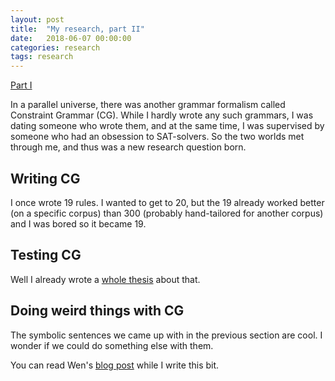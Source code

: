 ```yaml
---
layout: post
title:  "My research, part II"
date:   2018-06-07 00:00:00
categories: research
tags: research
---
```



[Part I](https://inariksit.github.io/research/2018/06/06/my-research-1.html)

In a parallel universe, there was another grammar formalism called
Constraint Grammar (CG). While I hardly wrote any such grammars, I was
dating someone who wrote them, and at the same time, I was supervised
by someone who had an obsession to SAT-solvers. So the two worlds met
through me, and thus was a new research question born.

## Writing CG

I once wrote 19 rules. I wanted to get to 20, but the 19 already
worked better (on a specific corpus) than 300 (probably hand-tailored
for another corpus) and I was bored so it became 19.

## Testing CG

Well I already wrote a [whole thesis](https://listenmaa.fi/lic.pdf) about that.

## Doing weird things with CG

The symbolic sentences we came up with in the previous section are
cool. I wonder if we could do something else with them.

You can read Wen's [blog post](https://wenkokke.github.io/2016/constraint-grammar-can-count/) while I write this bit.